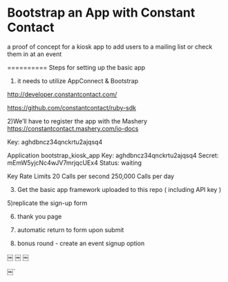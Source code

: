 Bootstrap an App with Constant Contact 
==========

a proof of concept for a kiosk app to add users to a mailing list or check them in at an event 

==========
Steps for setting up the basic app 

1) it needs to utilize AppConnect & Bootstrap

 http://developer.constantcontact.com/
 
 https://github.com/constantcontact/ruby-sdk

2)We’ll have to register the app with the Mashery 
https://constantcontact.mashery.com/io-docs
 
Key: aghdbncz34qnckrtu2ajqsq4

Application
bootstrap_kiosk_app
Key: aghdbncz34qnckrtu2ajqsq4 
Secret: mEmW5yjcNc4wJV7mrjqcUEx4 
Status: waiting 

Key Rate Limits
20	Calls per second
250,000	Calls per day


3) Get the basic app framework uploaded to this repo ( including API key ) 


5)replicate the sign-up form 

6) thank you page 

7) automatic return to form upon submit 

8) bonus round - create an event signup option



￼
￼
￼

￼`


